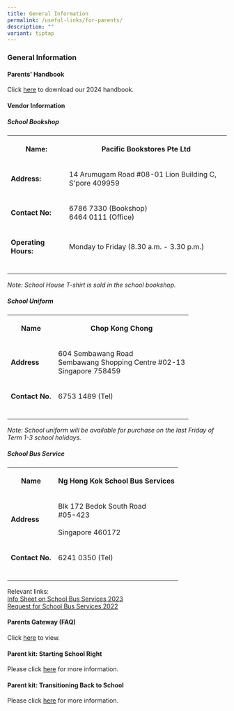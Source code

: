 ```yaml
---
title: General Information
permalink: /useful-links/for-parents/
description: ""
variant: tiptap
---
```

<h3><strong>General Information</strong></h3>
<h4><strong>Parents' Handbook </strong></h4>
<p>Click <a href="https://go.gov.sg/gspsparentshandbook2024" rel="noopener noreferrer nofollow" target="_blank">here</a> to
download our 2024 handbook.</p>
<h4><strong>Vendor Information</strong></h4>
<h5><strong>School Bookshop</strong></h5>
<table>
<tbody>
<tr>
<th rowspan="1" colspan="1">
<p><strong>Name:</strong>
</p>
</th>
<th rowspan="1" colspan="1">
<p>Pacific Bookstores Pte Ltd</p>
</th>
</tr>
<tr>
<td rowspan="1" colspan="1">
<p><strong>Address:</strong>
</p>
</td>
<td rowspan="1" colspan="1">
<p>14 Arumugam Road #08-01 Lion Building C, S'pore 409959</p>
</td>
</tr>
<tr>
<td rowspan="1" colspan="1">
<p><strong>Contact No:</strong>
</p>
</td>
<td rowspan="1" colspan="1">
<p>6786 7330 (Bookshop)
<br>6464 0111 (Office)</p>
</td>
</tr>
<tr>
<td rowspan="1" colspan="1">
<p><strong>Operating Hours:</strong>
</p>
</td>
<td rowspan="1" colspan="1">
<p>Monday to Friday (8.30 a.m. - 3.30 p.m.)</p>
</td>
</tr>
<tr>
<td rowspan="1" colspan="1">
<p></p>
</td>
<td rowspan="1" colspan="1">
<p></p>
</td>
</tr>
</tbody>
</table>
<p><em>Note: School House T-shirt is sold in the school bookshop.</em>
</p>
<h5><strong>School Uniform</strong></h5>
<table>
<tbody>
<tr>
<th rowspan="1" colspan="1">
<p><strong>Name</strong>
</p>
</th>
<th rowspan="1" colspan="1">
<p>Chop Kong Chong</p>
</th>
</tr>
<tr>
<td rowspan="1" colspan="1">
<p><strong>Address</strong>
</p>
</td>
<td rowspan="1" colspan="1">
<p>604 Sembawang Road
<br>Sembawang Shopping Centre #02-13
<br>Singapore 758459</p>
</td>
</tr>
<tr>
<td rowspan="1" colspan="1">
<p><strong>Contact No.</strong>
</p>
</td>
<td rowspan="1" colspan="1">
<p>6753 1489 (Tel)</p>
</td>
</tr>
<tr>
<td rowspan="1" colspan="1">
<p></p>
</td>
<td rowspan="1" colspan="1">
<p></p>
</td>
</tr>
</tbody>
</table>
<p><em>Note: School uniform will be available for purchase on the last Friday of Term 1-3 school holidays.</em>
</p>
<h5><strong>School Bus Service</strong></h5>
<table>
<tbody>
<tr>
<th rowspan="1" colspan="1">
<p><strong>Name</strong>
</p>
</th>
<th rowspan="1" colspan="1">
<p>Ng Hong Kok School Bus Services</p>
</th>
</tr>
<tr>
<td rowspan="1" colspan="1">
<p><strong>Address</strong>
</p>
</td>
<td rowspan="1" colspan="1">
<p>Blk 172 Bedok South Road
<br>#05-423
<br>
<br>Singapore 460172</p>
</td>
</tr>
<tr>
<td rowspan="1" colspan="1">
<p><strong>Contact No.</strong>
</p>
</td>
<td rowspan="1" colspan="1">
<p>6241 0350 (Tel)</p>
</td>
</tr>
<tr>
<td rowspan="1" colspan="1">
<p></p>
</td>
<td rowspan="1" colspan="1">
<p></p>
</td>
</tr>
</tbody>
</table>
<p>Relevant links:
<br><a href="/files/Info%20Sheet%20on%20School%20Bus%20Services%202023%20Letterhead.pdf" rel="noopener noreferrer nofollow" target="_blank">Info Sheet on School Bus Services 2023</a> 
<br><a href="/files/Request%20for%20School%20Bus%20Services_2022_Gongshang%20Primary.pdf" rel="noopener noreferrer nofollow" target="_blank">Request for School Bus Services 2022</a>
</p>
<h4><strong>Parents Gateway (FAQ)</strong></h4>
<p>Click&nbsp;<a href="https://pg.moe.edu.sg/faq" rel="noopener noreferrer nofollow" target="_blank">here</a>&nbsp;to
view.</p>
<h4><strong>Parent kit: Starting School Right</strong></h4>
<p>Please click&nbsp;<a href="/files/parents%20general%20info%202.pdf" rel="noopener noreferrer nofollow" target="_blank">here</a> for more information.</p>
<h4><strong>Parent kit: Transitioning Back to School</strong></h4>
<p>Please click&nbsp;<a href="/files/parents%20general%20info%203.pdf" rel="noopener noreferrer nofollow" target="_blank">here</a>&nbsp;for more information.</p>